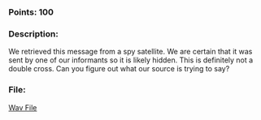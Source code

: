 ### Points: 100

### Description:

We retrieved this message from a spy satellite. We are certain that it was sent by one of our informants so it is likely hidden. This is definitely not a double cross. Can you figure out what our source is trying to say?

### File:

[Wav File]()
